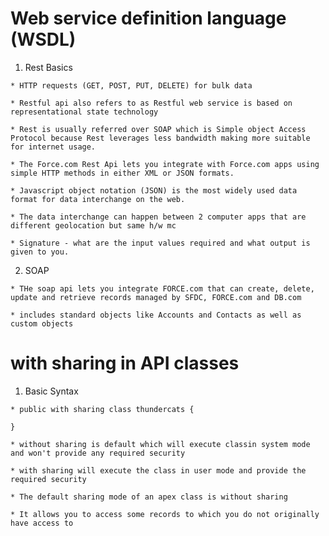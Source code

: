 # Web service definition language (WSDL)

  1. Rest Basics

    * HTTP requests (GET, POST, PUT, DELETE) for bulk data

    * Restful api also refers to as Restful web service is based on representational state technology

    * Rest is usually referred over SOAP which is Simple object Access Protocol because Rest leverages less bandwidth making more suitable for internet usage. 

    * The Force.com Rest Api lets you integrate with Force.com apps using simple HTTP methods in either XML or JSON formats. 

    * Javascript object notation (JSON) is the most widely used data format for data interchange on the web. 

    * The data interchange can happen between 2 computer apps that are different geolocation but same h/w mc

    * Signature - what are the input values required and what output is given to you.

  2. SOAP 

    * THe soap api lets you integrate FORCE.com that can create, delete, update and retrieve records managed by SFDC, FORCE.com and DB.com 

    * includes standard objects like Accounts and Contacts as well as custom objects  

# with sharing in API classes 

  1. Basic Syntax

    * public with sharing class thundercats {

    }

    * without sharing is default which will execute classin system mode and won't provide any required security

    * with sharing will execute the class in user mode and provide the required security

    * The default sharing mode of an apex class is without sharing 

    * It allows you to access some records to which you do not originally have access to 
